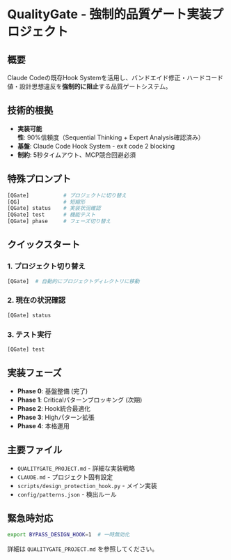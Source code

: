 # QualityGate - 強制的品質ゲート実装プロジェクト

## 概要
Claude Codeの既存Hook Systemを活用し、バンドエイド修正・ハードコード値・設計思想違反を**強制的に阻止**する品質ゲートシステム。

## 技術的根拠
- **実装可能性**: 90%信頼度（Sequential Thinking + Expert Analysis確認済み）
- **基盤**: Claude Code Hook System - exit code 2 blocking
- **制約**: 5秒タイムアウト、MCP競合回避必須

## 特殊プロンプト
```bash
[QGate]           # プロジェクトに切り替え
[QG]              # 短縮形
[QGate] status    # 実装状況確認
[QGate] test      # 機能テスト
[QGate] phase     # フェーズ切り替え
```

## クイックスタート

### 1. プロジェクト切り替え
```bash
[QGate]  # 自動的にプロジェクトディレクトリに移動
```

### 2. 現在の状況確認
```bash
[QGate] status
```

### 3. テスト実行
```bash
[QGate] test
```

## 実装フェーズ
- **Phase 0**: 基盤整備 (完了)
- **Phase 1**: Criticalパターンブロッキング (次期)
- **Phase 2**: Hook統合最適化
- **Phase 3**: Highパターン拡張
- **Phase 4**: 本格運用

## 主要ファイル
- `QUALITYGATE_PROJECT.md` - 詳細な実装戦略
- `CLAUDE.md` - プロジェクト固有設定
- `scripts/design_protection_hook.py` - メイン実装
- `config/patterns.json` - 検出ルール

## 緊急時対応
```bash
export BYPASS_DESIGN_HOOK=1  # 一時無効化
```

詳細は `QUALITYGATE_PROJECT.md` を参照してください。